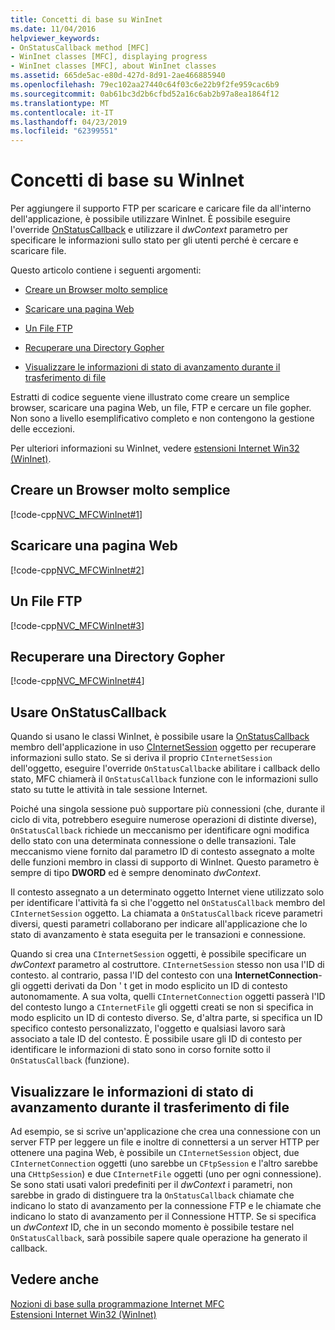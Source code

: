 ```yaml
---
title: Concetti di base su WinInet
ms.date: 11/04/2016
helpviewer_keywords:
- OnStatusCallback method [MFC]
- WinInet classes [MFC], displaying progress
- WinInet classes [MFC], about WinInet classes
ms.assetid: 665de5ac-e80d-427d-8d91-2ae466885940
ms.openlocfilehash: 79ec102aa27440c64f03c6e22b9f2fe959cac6b9
ms.sourcegitcommit: 0ab61bc3d2b6cfbd52a16c6ab2b97a8ea1864f12
ms.translationtype: MT
ms.contentlocale: it-IT
ms.lasthandoff: 04/23/2019
ms.locfileid: "62399551"
---
```

# <a name="wininet-basics"></a>Concetti di base su WinInet

Per aggiungere il supporto FTP per scaricare e caricare file da all'interno dell'applicazione, è possibile utilizzare WinInet. È possibile eseguire l'override [OnStatusCallback](../mfc/reference/cinternetsession-class.md#onstatuscallback) e utilizzare il *dwContext* parametro per specificare le informazioni sullo stato per gli utenti perché è cercare e scaricare file.

Questo articolo contiene i seguenti argomenti:

- [Creare un Browser molto semplice](#_core_create_a_very_simple_browser)

- [Scaricare una pagina Web](#_core_download_a_web_page)

- [Un File FTP](#_core_ftp_a_file)

- [Recuperare una Directory Gopher](#_core_retrieve_a_gopher_directory)

- [Visualizzare le informazioni di stato di avanzamento durante il trasferimento di file](#_core_display_progress_information_while_transferring_files)

Estratti di codice seguente viene illustrato come creare un semplice browser, scaricare una pagina Web, un file, FTP e cercare un file gopher. Non sono a livello esemplificativo completo e non contengono la gestione delle eccezioni.

Per ulteriori informazioni su WinInet, vedere [estensioni Internet Win32 (WinInet)](../mfc/win32-internet-extensions-wininet.md).

##  <a name="_core_create_a_very_simple_browser"></a> Creare un Browser molto semplice

[!code-cpp[NVC_MFCWinInet#1](../mfc/codesnippet/cpp/wininet-basics_1.cpp)]

##  <a name="_core_download_a_web_page"></a> Scaricare una pagina Web

[!code-cpp[NVC_MFCWinInet#2](../mfc/codesnippet/cpp/wininet-basics_2.cpp)]

##  <a name="_core_ftp_a_file"></a> Un File FTP

[!code-cpp[NVC_MFCWinInet#3](../mfc/codesnippet/cpp/wininet-basics_3.cpp)]

##  <a name="_core_retrieve_a_gopher_directory"></a> Recuperare una Directory Gopher

[!code-cpp[NVC_MFCWinInet#4](../mfc/codesnippet/cpp/wininet-basics_4.cpp)]

## <a name="use-onstatuscallback"></a>Usare OnStatusCallback

Quando si usano le classi WinInet, è possibile usare la [OnStatusCallback](../mfc/reference/cinternetsession-class.md#onstatuscallback) membro dell'applicazione in uso [CInternetSession](../mfc/reference/cinternetsession-class.md) oggetto per recuperare informazioni sullo stato. Se si deriva il proprio `CInternetSession` dell'oggetto, eseguire l'override `OnStatusCallback`e abilitare i callback dello stato, MFC chiamerà il `OnStatusCallback` funzione con le informazioni sullo stato su tutte le attività in tale sessione Internet.

Poiché una singola sessione può supportare più connessioni (che, durante il ciclo di vita, potrebbero eseguire numerose operazioni di distinte diverse), `OnStatusCallback` richiede un meccanismo per identificare ogni modifica dello stato con una determinata connessione o delle transazioni. Tale meccanismo viene fornito dal parametro ID di contesto assegnato a molte delle funzioni membro in classi di supporto di WinInet. Questo parametro è sempre di tipo **DWORD** ed è sempre denominato *dwContext*.

Il contesto assegnato a un determinato oggetto Internet viene utilizzato solo per identificare l'attività fa sì che l'oggetto nel `OnStatusCallback` membro del `CInternetSession` oggetto. La chiamata a `OnStatusCallback` riceve parametri diversi, questi parametri collaborano per indicare all'applicazione che lo stato di avanzamento è stata eseguita per le transazioni e connessione.

Quando si crea una `CInternetSession` oggetti, è possibile specificare un *dwContext* parametro al costruttore. `CInternetSession` stesso non usa l'ID di contesto. al contrario, passa l'ID del contesto con una **InternetConnection**-gli oggetti derivati da Don ' t get in modo esplicito un ID di contesto autonomamente. A sua volta, quelli `CInternetConnection` oggetti passerà l'ID del contesto lungo a `CInternetFile` gli oggetti creati se non si specifica in modo esplicito un ID di contesto diverso. Se, d'altra parte, si specifica un ID specifico contesto personalizzato, l'oggetto e qualsiasi lavoro sarà associato a tale ID del contesto. È possibile usare gli ID di contesto per identificare le informazioni di stato sono in corso fornite sotto il `OnStatusCallback` (funzione).

##  <a name="_core_display_progress_information_while_transferring_files"></a> Visualizzare le informazioni di stato di avanzamento durante il trasferimento di file

Ad esempio, se si scrive un'applicazione che crea una connessione con un server FTP per leggere un file e inoltre di connettersi a un server HTTP per ottenere una pagina Web, è possibile un `CInternetSession` object, due `CInternetConnection` oggetti (uno sarebbe un `CFtpSession` e l'altro sarebbe una `CHttpSession`) e due `CInternetFile` oggetti (uno per ogni connessione). Se sono stati usati valori predefiniti per il *dwContext* i parametri, non sarebbe in grado di distinguere tra la `OnStatusCallback` chiamate che indicano lo stato di avanzamento per la connessione FTP e le chiamate che indicano lo stato di avanzamento per il Connessione HTTP. Se si specifica un *dwContext* ID, che in un secondo momento è possibile testare nel `OnStatusCallback`, sarà possibile sapere quale operazione ha generato il callback.

## <a name="see-also"></a>Vedere anche

[Nozioni di base sulla programmazione Internet MFC](../mfc/mfc-internet-programming-basics.md)<br/>
[Estensioni Internet Win32 (WinInet)](../mfc/win32-internet-extensions-wininet.md)

